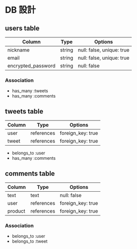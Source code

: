 # DB 設計

## users table

| Column             | Type   | Options                   |
|--------------------|--------|---------------------------|
| nickname           | string | null: false, unique: true |
| email              | string | null: false, unique: true |
| encrypted_password | string | null: false               |


### Association

* has_many :tweets
* has_many :comments

## tweets table

| Column  | Type       | Options           |
|---------|------------|-------------------|
| user    | references | foreign_key: true |
| tweet   | references | foreign_key: true |

* belongs_to :user
* has_many :comments

## comments table

| Column  | Type       | Options           |
|---------|------------|-------------------|
| text    | text       | null: false       |
| user    | references | foreign_key: true |
| product | references | foreign_key: true |


### Association

* belongs_to :user
* belongs_to :tweet